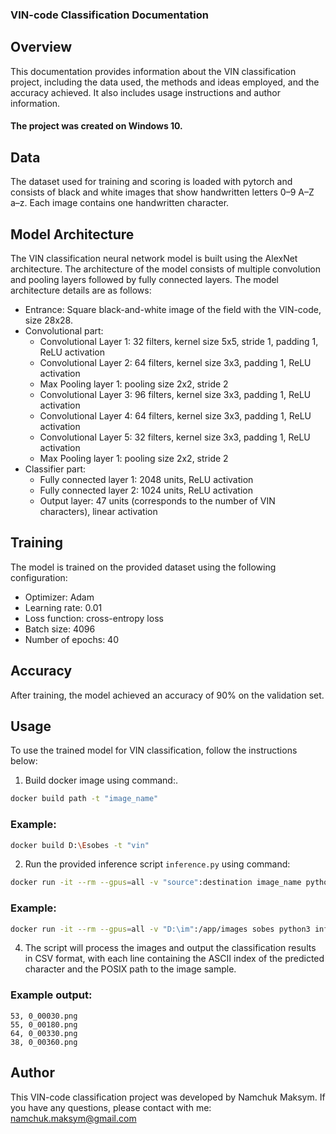 ### VIN-code Classification Documentation

## Overview
This documentation provides information about the VIN classification project, including the data used, the methods and ideas employed, and the accuracy achieved. It also includes usage instructions and author information.
#### The project was created on Windows 10.

## Data
The dataset used for training and scoring is loaded with pytorch and consists of black and white images that show handwritten letters 0–9 A–Z a–z. Each image contains one handwritten character.

## Model Architecture
The VIN classification neural network model is built using the AlexNet architecture. The architecture of the model consists of multiple convolution and pooling layers followed by fully connected layers. The model architecture details are as follows:

- Entrance: Square black-and-white image of the field with the VIN-code, size 28x28.
- Convolutional part:
    - Convolutional Layer 1: 32 filters, kernel size 5x5, stride 1, padding 1, ReLU activation
    - Convolutional Layer 2: 64 filters, kernel size 3x3, padding 1, ReLU activation
    - Max Pooling layer 1: pooling size 2x2, stride 2
    - Convolutional Layer 3: 96 filters, kernel size 3x3, padding 1, ReLU activation
    - Convolutional Layer 4: 64 filters, kernel size 3x3, padding 1, ReLU activation
    - Convolutional Layer 5: 32 filters, kernel size 3x3, padding 1, ReLU activation
    - Max Pooling layer 1: pooling size 2x2, stride 2
- Classifier part:
    - Fully connected layer 1: 2048 units, ReLU activation
    - Fully connected layer 2: 1024 units, ReLU activation
    - Output layer: 47 units (corresponds to the number of VIN characters), linear activation

## Training
The model is trained on the provided dataset using the following configuration:
- Optimizer: Adam
- Learning rate: 0.01
- Loss function: cross-entropy loss
- Batch size: 4096
- Number of epochs: 40

## Accuracy
After training, the model achieved an accuracy of 90% on the validation set.

## Usage
To use the trained model for VIN classification, follow the instructions below:

1. Build docker image using command:.
 ```bash
docker build path -t "image_name"
```
### Example:
```bash
docker build D:\Esobes -t "vin"
```
2. Run the provided inference script `inference.py` using command:
```bash
docker run -it --rm --gpus=all -v "source":destination image_name python3 inference.py --input destination
```
### Example:
```bash
docker run -it --rm --gpus=all -v "D:\im":/app/images sobes python3 inference.py --input /app/images
```
4. The script will process the images and output the classification results in CSV format, with each line containing the ASCII index of the predicted character and the POSIX path to the image sample.

### Example output:
    53, 0_00030.png
    55, 0_00180.png
    64, 0_00330.png
    38, 0_00360.png
## Author
This VIN-code classification project was developed by Namchuk Maksym. If you have any questions, please contact with me: namchuk.maksym@gmail.com


